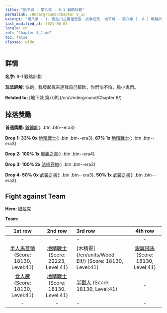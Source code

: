 ```yaml
---
title: "地下城 - 第八章 - 8-1 戰略計劃"
permalink: /Underground/Chapter 8_1/
excerpt: "第八章 - 1. 魔法门之英雄无敌：战争纪元  地下城 - 第八章_1. 8-1 戰略計劃"
last_modified_at: 2021-06-07
locale: cn
ref: "Chapter 8_1.md"
toc: false
classes: wide
---
```


## 詳情

 **名字:** 8-1 戰略計劃

 **玩法詳解:**       快跑，我發起瘋來連我自己都砍，你們怕不怕，膽小鬼們。

 **Related to:** [地下城 第八章](/cn/Underground/Chapter 8/)

## 掉落獎勵

 **首通獎勵:** [銀鑰匙](/cn/Items/con_693/){: .btn .btn--era3}

 **Drop 1:** **33% 0x** [地精戰士](/cn/Items/unt_217/){: .btn .btn--era3}, **67% 1x** [地精戰士](/cn/Items/unt_217/){: .btn .btn--era3}

 **Drop 2:** **100% 1x** [奧義之書](/cn/Items/mat_39/){: .btn .btn--era4}

 **Drop 3:** **100% 2x** [法術卷軸](/cn/Items/con_694/){: .btn .btn--era3}

 **Drop 4:** **50% 0x** [武裝之書](/cn/Items/mat_32/){: .btn .btn--era3}, **50% 1x** [武裝之書](/cn/Items/mat_32/){: .btn .btn--era3}


## Fight against Team
 **Hero:** [姆拉克](/cn/heroes/Mullich/)

 **Team:**


  | 1st row | 2nd row | 3rd row | 4th row |
  |:----:|:----:|:----|:----:|
  | - | - | - | - |
  | [半人馬首領](/cn/units/Centaur/) (Score: 18130, Level:41)  | [地精戰士](/cn/units/Goblin/) (Score: 22223, Level:41)  | [木精靈](/cn/units/Wood Elf/) (Score: 18130, Level:41)  | [銀翼飛馬](/cn/units/Pegasus/) (Score: 18130, Level:41)  |
  | [食人魔](/cn/units/Ogre/) (Score: 18130, Level:41)  | [地精戰士](/cn/units/Goblin/) (Score: 18130, Level:41)  | [半獸人](/cn/units/Orc/) (Score: 18130, Level:41)  | - |
  | - | - | - | - |


